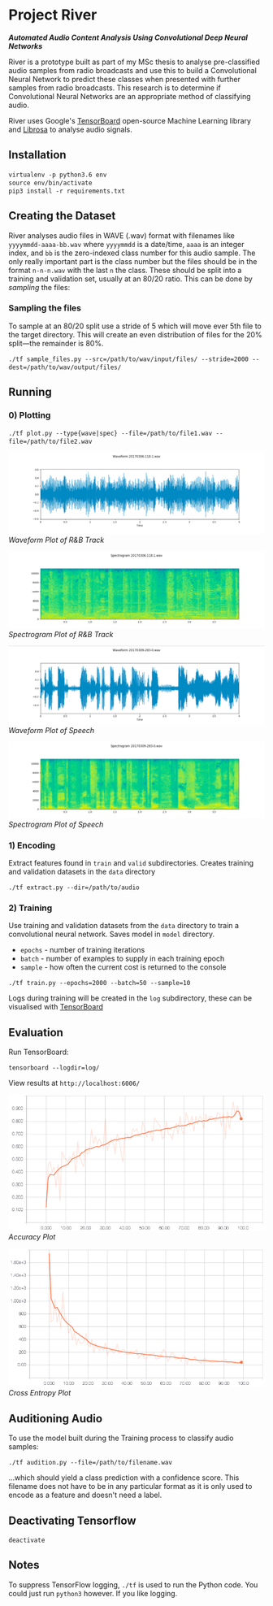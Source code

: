 # Project River
**_Automated Audio Content Analysis Using Convolutional Deep Neural Networks_**

River is a prototype built as part of my MSc thesis to analyse pre-classified audio samples from radio broadcasts and use this to build a Convolutional Neural Network to predict these classes when presented with further samples from radio broadcasts. This research is to determine if Convolutional Neural Networks are an appropriate method of classifying audio.

River uses Google's [TensorBoard](https://github.com/tensorflow) open-source Machine Learning library and [Librosa](https://github.com/librosa) to analyse audio signals.

## Installation

```
virtualenv -p python3.6 env
source env/bin/activate
pip3 install -r requirements.txt
```

## Creating the Dataset

River analyses audio files in WAVE (.wav) format with filenames like `yyyymmdd-aaaa-bb.wav` where `yyyymmdd` is a date/time, `aaaa` is an integer index, and `bb` is the zero-indexed class number for this audio sample. The only really important part is the class number but the files should be in the format `n-n-n.wav` with the last `n` the class. These should be split into a training and validation set, usually at an 80/20 ratio. This can be done by _sampling_ the files:

### Sampling the files

To sample at an 80/20 split use a stride of 5 which will move ever 5th file to the target directory. This will create an even distribution
of files for the 20% split—the remainder is 80%.
```
./tf sample_files.py --src=/path/to/wav/input/files/ --stride=2000 --dest=/path/to/wav/output/files/
```

## Running
### 0) Plotting
```
./tf plot.py --type{wave|spec} --file=/path/to/file1.wav --file=/path/to/file2.wav
```
![Waveform Plot of R&B Track](https://github.com/betandr/river/blob/master/images/randb_wave.png)
_Waveform Plot of R&B Track_

![Spectrogram Plot of R&B Track](https://github.com/betandr/river/blob/master/images/randb_spec.png)
_Spectrogram Plot of R&B Track_

![Waveform Plot of Speech](https://github.com/betandr/river/blob/master/images/speech_wave.png)
_Waveform Plot of Speech_

![Spectrogram Plot of Speech](https://github.com/betandr/river/blob/master/images/speech_spec.png)
_Spectrogram Plot of Speech_

### 1) Encoding
Extract features found in `train` and `valid` subdirectories. Creates training and validation datasets in the `data` directory
```
./tf extract.py --dir=/path/to/audio
```

### 2) Training
Use training and validation datasets from the `data` directory to train a convolutional neural network.
Saves model in `model` directory.
* `epochs` - number of training iterations
* `batch` - number of examples to supply in each training epoch
* `sample` - how often the current cost is returned to the console

```
./tf train.py --epochs=2000 --batch=50 --sample=10
```
Logs during training will be created in the `log` subdirectory, these can be visualised with [TensorBoard](https://github.com/tensorflow/tensorflow/blob/master/tensorflow/tensorboard/README.md)

## Evaluation

Run TensorBoard:
```
tensorboard --logdir=log/
```

View results at `http://localhost:6006/`

![Accuracy Plot](https://github.com/betandr/river/blob/master/images/accuracy.png)
_Accuracy Plot_

![Cross Entropy Plot](https://github.com/betandr/river/blob/master/images/cross_entropy.png)
_Cross Entropy Plot_

## Auditioning Audio
To use the model built during the Training process to classify audio samples:
```
./tf audition.py --file=/path/to/filename.wav
```
...which should yield a class prediction with a confidence score. This filename does not have to be in any particular format as it is only used to encode as a feature and doesn't need a label.

## Deactivating Tensorflow

```
deactivate
```

## Notes

To suppress TensorFlow logging, `./tf` is used to run the Python code. You could just run `python3` however. If you like logging.

